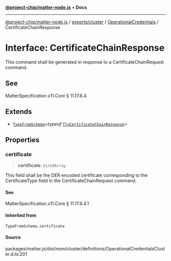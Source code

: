 [**@project-chip/matter-node.js**](../../../../../README.md) • **Docs**

***

[@project-chip/matter-node.js](../../../../../modules.md) / [exports/cluster](../../../README.md) / [OperationalCredentials](../README.md) / CertificateChainResponse

# Interface: CertificateChainResponse

This command shall be generated in response to a CertificateChainRequest command.

## See

MatterSpecification.v11.Core § 11.17.6.4

## Extends

- [`TypeFromSchema`](../../../../tlv/README.md#typefromschemas)\<*typeof* [`TlvCertificateChainResponse`](../README.md#tlvcertificatechainresponse)\>

## Properties

### certificate

> **certificate**: `Uint8Array`

This field shall be the DER encoded certificate corresponding to the CertificateType field in the
CertificateChainRequest command.

#### See

MatterSpecification.v11.Core § 11.17.6.4.1

#### Inherited from

`TypeFromSchema.certificate`

#### Source

packages/matter.js/dist/esm/cluster/definitions/OperationalCredentialsCluster.d.ts:201
